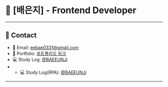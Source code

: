 # 🌟 [배은지] - Frontend Developer

---

## 📌 Contact
- 📧 Email: eebae0331@gmail.com
- 🔗 Portfolio: [포트폴리오 링크](https://example.com)
- 💻 Study Log: [@BAEEUNJi](https://qormafuf.tistory.com/)
- - 💻 Study Log(RPA): [@BAEEUNJi](https://www.notion.so/UIPATH-123ace8bdb648016a72fc664a211444f)

---
